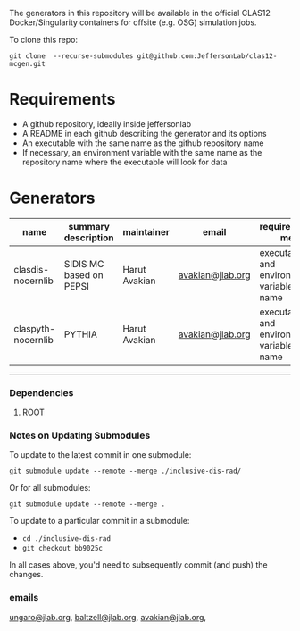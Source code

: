 The generators in this repository will be available in the official CLAS12 Docker/Singularity containers for offsite (e.g. OSG) simulation jobs.

To clone this repo:

`git clone  --recurse-submodules git@github.com:JeffersonLab/clas12-mcgen.git`

# Requirements

- A github repository, ideally inside jeffersonlab
- A README in each github describing the generator and its options
- An executable with the same name as the github repository name
- If necessary, an environment variable with the same name as the repository name where the executable will look for data


# Generators 

name                 | summary description         | maintainer        | email             | requirements met
-------------------- | ----------------------------| ----------------- | ----------------- | ---------------------
clasdis-nocernlib    |   SIDIS MC based on PEPSI   | Harut Avakian   |  avakian@jlab.org | executable and environment variable name
claspyth-nocernlib   | PYTHIA                      | Harut Avakian   |  avakian@jlab.org | executable and environment variable name

---

### Dependencies

1. ROOT

### Notes on Updating Submodules

To update to the latest commit in one submodule:

`git submodule update --remote --merge ./inclusive-dis-rad/`

Or for all submodules:

`git submodule update --remote --merge .`

To update to a particular commit in a submodule:

* `cd ./inclusive-dis-rad`
* `git checkout bb9025c`

In all cases above, you'd need to subsequently commit (and push) the changes.




### emails

ungaro@jlab.org, baltzell@jlab.org, avakian@jlab.org, 



